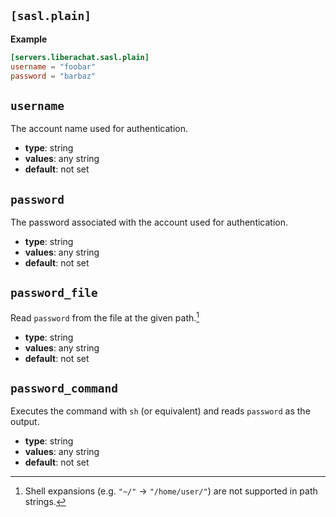 ## `[sasl.plain]`

**Example**

```toml
[servers.liberachat.sasl.plain]
username = "foobar"
password = "barbaz"
```

## `username`

The account name used for authentication.

- **type**: string
- **values**: any string
- **default**: not set

## `password`

The password associated with the account used for authentication.

- **type**: string
- **values**: any string
- **default**: not set

## `password_file`

Read `password` from the file at the given path.[^1]

- **type**: string
- **values**: any string
- **default**: not set

## `password_command`

Executes the command with `sh` (or equivalent) and reads `password` as the output.

- **type**: string
- **values**: any string
- **default**: not set

[^1]: Shell expansions (e.g. `"~/"` → `"/home/user/"`) are not supported in path strings.
